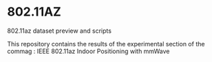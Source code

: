 # 802.11AZ
802.11az dataset preview and scripts

This repository contains the results of the experimental section of the commag : IEEE 802.11az Indoor Positioning with mmWave
